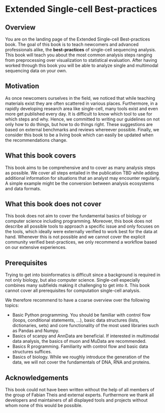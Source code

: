 # Extended Single-cell Best-practices

## Overview

You are on the landing page of the Extended Single-cell Best-practices book.
The goal of this book is to teach newcomers and advanced professionals alike, the **best-practices** of single-cell sequencing analysis.
This book will teach you about the most common analysis steps ranging from preprocessing over visualization to statistical evaluation.
After having worked through this book you will be able to analyze single and multimodal sequencing data on your own.

## Motivation

As once newcomers ourselves in the field, we noticed that while teaching materials exist they are often scattered in various places.
Furthermore, in a rapidly developing research area like single-cell, many tools exist and even more get published every day.
It is difficult to know which tool to use for which steps and why.
Hence, we committed to writing our guidelines on not only how to do things, but how to do things right.
These suggestions are based on external benchmarks and reviews whereever possible.
Finally, we consider this book to be a living book which can easily be updated when the recommendations change.

## What this book covers

This book aims to be comprehensive and to cover as many analysis steps as possible.
We cover all steps entailed in the publication TBD while adding additional information for situations that an analyst may encounter regularly.
A simple example might be the conversion between analysis ecosystems and data formats.

## What this book does not cover

This book does not aim to cover the fundamental basics of biology or computer science including programming.
Moreover, this book does not describe all possible tools to approach a specific issue and only focuses on the tools, which ideally were externally verified to work best for the data at hand.
Whenever this is not possible and we cannot cover the explicit community verified best-practices, we only recommend a workflow based on our extensive experiences.

## Prerequisites

Trying to get into bioinformatics is difficult since a background is required in not only biology, but also computer science.
Single-cell especially combines many subfields making it challenging to get into it.
This book cannot cover all prerequisites for computation single-cell analysis.

We therefore recommend to have a coarse overview over the following topics:

* Basic Python programming. You should be familiar with control flow (loops, conditional statements, ...), basic data structures (lists, dictionaries, sets) and core functionality of the most used libraries such as Pandas and Numpy.
* Basics of scanpy and AnnData are beneficial. If interested in multimodal data analysis, the basics of muon and MuData are recommended.
* Basics R programming. Familiarity with control flow and basic data structures suffices.
* Basics of biology. While we roughly introduce the generation of the data, we will not cover the fundamentals of DNA, RNA and proteins.

## Acknowledgements

This book could not have been written without the help of all members of the group of Fabian Theis and external experts.
Furthermore we thank all developers and maintainers of all displayed tools and projects without whom none of this would be possible.

